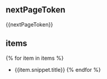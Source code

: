 
## nextPageToken

{{nextPageToken}}

## items

{% for item in items %}
- {{item.snippet.title}}
{% endfor %}